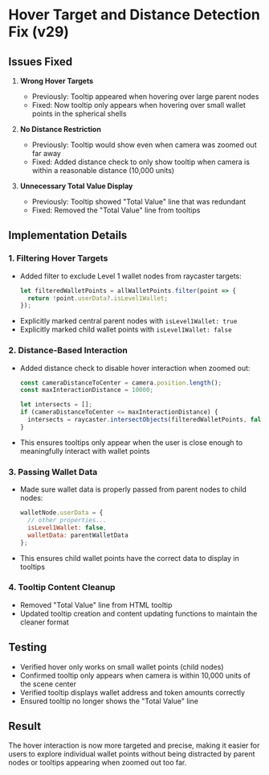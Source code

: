 # Hover Target and Distance Detection Fix (v29)

## Issues Fixed

1. **Wrong Hover Targets**
   - Previously: Tooltip appeared when hovering over large parent nodes
   - Fixed: Now tooltip only appears when hovering over small wallet points in the spherical shells

2. **No Distance Restriction**
   - Previously: Tooltip would show even when camera was zoomed out far away
   - Fixed: Added distance check to only show tooltip when camera is within a reasonable distance (10,000 units)

3. **Unnecessary Total Value Display**
   - Previously: Tooltip showed "Total Value" line that was redundant
   - Fixed: Removed the "Total Value" line from tooltips

## Implementation Details

### 1. Filtering Hover Targets

- Added filter to exclude Level 1 wallet nodes from raycaster targets:
  ```javascript
  let filteredWalletPoints = allWalletPoints.filter(point => {
    return !point.userData?.isLevel1Wallet;
  });
  ```
- Explicitly marked central parent nodes with `isLevel1Wallet: true`
- Explicitly marked child wallet points with `isLevel1Wallet: false`

### 2. Distance-Based Interaction

- Added distance check to disable hover interaction when zoomed out:
  ```javascript
  const cameraDistanceToCenter = camera.position.length();
  const maxInteractionDistance = 10000;
  
  let intersects = [];
  if (cameraDistanceToCenter <= maxInteractionDistance) {
    intersects = raycaster.intersectObjects(filteredWalletPoints, false);
  }
  ```
- This ensures tooltips only appear when the user is close enough to meaningfully interact with wallet points

### 3. Passing Wallet Data

- Made sure wallet data is properly passed from parent nodes to child nodes:
  ```javascript
  walletNode.userData = {
    // other properties...
    isLevel1Wallet: false,
    walletData: parentWalletData
  };
  ```
- This ensures child wallet points have the correct data to display in tooltips

### 4. Tooltip Content Cleanup

- Removed "Total Value" line from HTML tooltip
- Updated tooltip creation and content updating functions to maintain the cleaner format

## Testing

- Verified hover only works on small wallet points (child nodes)
- Confirmed tooltip only appears when camera is within 10,000 units of the scene center
- Verified tooltip displays wallet address and token amounts correctly
- Ensured tooltip no longer shows the "Total Value" line

## Result

The hover interaction is now more targeted and precise, making it easier for users to explore individual wallet points without being distracted by parent nodes or tooltips appearing when zoomed out too far.